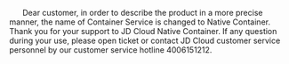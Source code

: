 <p>&nbsp;&nbsp;&nbsp;&nbsp;&nbsp; Dear customer, in order to describe the product in a more precise manner, the name of Container Service is changed to Native Container. Thank you for your support to JD Cloud Native Container. If any question during your use, please open ticket or contact JD Cloud customer service personnel by our customer service hotline 4006151212.</p>